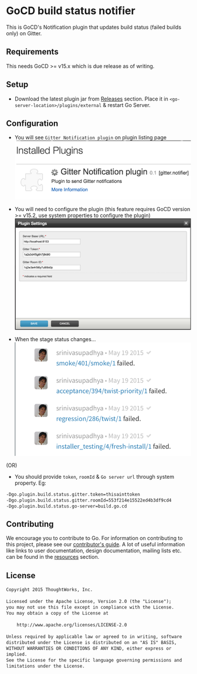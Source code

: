 # GoCD build status notifier
This is GoCD's Notification plugin that updates build status (failed builds only) on Gitter.

## Requirements
This needs GoCD >= v15.x which is due release as of writing.

## Setup
- Download the latest plugin jar from [Releases](https://github.com/srinivasupadhya/gitter-notifier/releases) section. Place it in `<go-server-location>/plugins/external` & restart Go Server.

## Configuration

- You will see `Gitter Notification plugin` on plugin listing page
![Plugins listing page][1]

- You will need to configure the plugin (this feature requires GoCD version >= v15.2, use system properties to configure the plugin) 
![Configure plugin pop-up][2]

- When the stage status changes...
![Successful Notification][3]

(OR)

- You should provide `token`, `roomId` & `Go server url` through system property.
Eg:
```
-Dgo.plugin.build.status.gitter.token=thisainttoken
-Dgo.plugin.build.status.gitter.roomId=553f214e15522ed4b3df9cd4
-Dgo.plugin.build.status.go-server=build.go.cd
```

[1]: images/list-plugin.png  "List Plugin"
[2]: images/configure-plugin.png  "Configure Plugin"
[3]: images/gitter-notification.png  "Successful Notification"
## Contributing

We encourage you to contribute to Go. For information on contributing to this project, please see our [contributor's guide](http://www.go.cd/contribute).
A lot of useful information like links to user documentation, design documentation, mailing lists etc. can be found in the [resources](http://www.go.cd/community/resources.html) section.

## License

```plain
Copyright 2015 ThoughtWorks, Inc.

Licensed under the Apache License, Version 2.0 (the "License");
you may not use this file except in compliance with the License.
You may obtain a copy of the License at

    http://www.apache.org/licenses/LICENSE-2.0

Unless required by applicable law or agreed to in writing, software
distributed under the License is distributed on an "AS IS" BASIS,
WITHOUT WARRANTIES OR CONDITIONS OF ANY KIND, either express or implied.
See the License for the specific language governing permissions and
limitations under the License.
```

